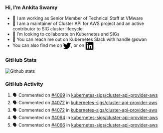 ### Hi, I’m Ankita Swamy

- 💼 I am working as Senior Member of Technical Staff at VMware
- 👀 I am a maintainer of Cluster API for AWS project and an active contributor to SIG cluster lifecycle
- 💞️ I’m looking to collaborate on Kubernetes and SIGs
- 💬 You can reach me out on Kubernetes Slack with handle @swan
- You can also find me on <a href="https://twitter.com/SwamyAnkita" target="blank"><img align="center" src="https://raw.githubusercontent.com/Ankitasw/Ankitasw/master/svg/twitter.svg" alt="Ankitasw" height="25" width="25" color="#1DA1f2" /></a>, or on <a href="https://www.linkedin.com/in/Ankitaswamy/" target="blank"><img align="center" src="https://raw.githubusercontent.com/Ankitasw/Ankitasw/master/svg/linkedin.svg" alt="Ankitasw" height="25" width="25" /></a>

### GitHub Stats
![Github stats](https://github-readme-stats.vercel.app/api?username=Ankitasw&count_private=true&show_icons=true&theme=tokyonight)

### GitHub Activity 
<!--START_SECTION:activity-->
1. 🗣 Commented on [#4069](https://github.com/kubernetes-sigs/cluster-api-provider-aws/issues/4069) in [kubernetes-sigs/cluster-api-provider-aws](https://github.com/kubernetes-sigs/cluster-api-provider-aws)
2. 🗣 Commented on [#4072](https://github.com/kubernetes-sigs/cluster-api-provider-aws/issues/4072) in [kubernetes-sigs/cluster-api-provider-aws](https://github.com/kubernetes-sigs/cluster-api-provider-aws)
3. 🗣 Commented on [#4072](https://github.com/kubernetes-sigs/cluster-api-provider-aws/issues/4072) in [kubernetes-sigs/cluster-api-provider-aws](https://github.com/kubernetes-sigs/cluster-api-provider-aws)
4. 🗣 Commented on [#4064](https://github.com/kubernetes-sigs/cluster-api-provider-aws/issues/4064) in [kubernetes-sigs/cluster-api-provider-aws](https://github.com/kubernetes-sigs/cluster-api-provider-aws)
5. 🗣 Commented on [#4066](https://github.com/kubernetes-sigs/cluster-api-provider-aws/issues/4066) in [kubernetes-sigs/cluster-api-provider-aws](https://github.com/kubernetes-sigs/cluster-api-provider-aws)
<!--END_SECTION:activity-->
